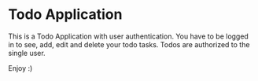 # Todo Application
This is a Todo Application with user authentication. 
You have to be logged in to see, add, edit and delete your todo tasks. Todos are authorized to the single user. 

Enjoy :)